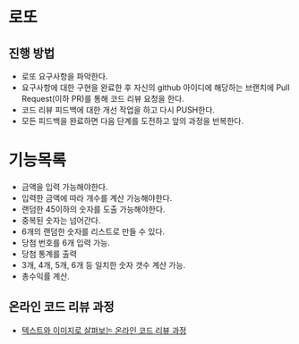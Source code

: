 # 로또
## 진행 방법
* 로또 요구사항을 파악한다.
* 요구사항에 대한 구현을 완료한 후 자신의 github 아이디에 해당하는 브랜치에 Pull Request(이하 PR)를 통해 코드 리뷰 요청을 한다.
* 코드 리뷰 피드백에 대한 개선 작업을 하고 다시 PUSH한다.
* 모든 피드백을 완료하면 다음 단계를 도전하고 앞의 과정을 반복한다.

# 기능목록
* 금액을 입력 가능해야한다.
* 입력한 금액에 따라 개수를 계산 가능해야한다.
* 랜덤한 45이하의 숫자를 도출 가능해야한다.
* 중복된 숫자는 넘어간다.
* 6개의 랜덤한 숫자를 리스트로 만들 수 있다.
* 당첨 번호를 6개 입력 가능.
* 당첨 통계를 출력
* 3개, 4개, 5개, 6개 등 일치한 숫자 갯수 계산 가능.
* 총수익률 계산.


## 온라인 코드 리뷰 과정
* [텍스트와 이미지로 살펴보는 온라인 코드 리뷰 과정](https://github.com/next-step/nextstep-docs/tree/master/codereview)